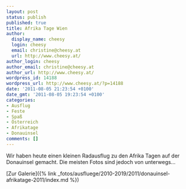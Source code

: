 ```yaml
---
layout: post
status: publish
published: true
title: Afrika Tage Wien
author:
  display_name: cheesy
  login: cheesy
  email: christine@cheesy.at
  url: http://www.cheesy.at/
author_login: cheesy
author_email: christine@cheesy.at
author_url: http://www.cheesy.at/
wordpress_id: 14188
wordpress_url: http://www.cheesy.at/?p=14188
date: '2011-08-05 21:23:54 +0100'
date_gmt: '2011-08-05 19:23:54 +0100'
categories:
- Ausflug
- Feste
- Spaß
- Österreich
- Afrikatage
- Donauinsel
comments: []
---
```

<!--:de-->Wir haben heute einen kleinen Radausflug zu den Afrika Tagen auf der Donauinsel gemacht. Die meisten Fotos sind jedoch von unterwegs...
[Zur Galerie]({% link _fotos/ausfluege/2010-2019/2011/donauinsel-afrikatage-2011/index.md %})
<!--:-->

